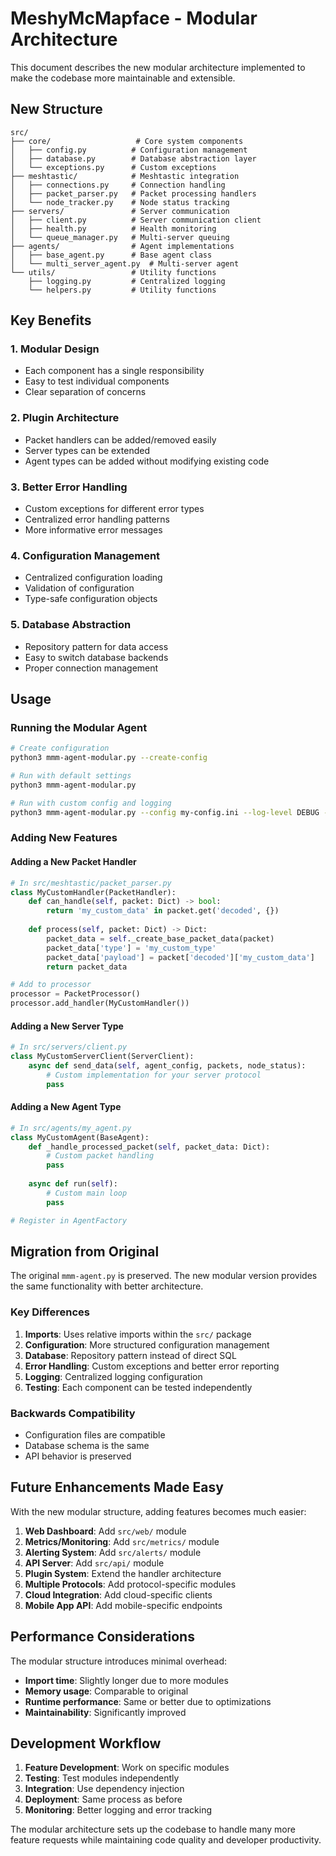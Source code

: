 # MeshyMcMapface - Modular Architecture

This document describes the new modular architecture implemented to make the codebase more maintainable and extensible.

## New Structure

```
src/
├── core/                   # Core system components
│   ├── config.py          # Configuration management
│   ├── database.py        # Database abstraction layer
│   └── exceptions.py      # Custom exceptions
├── meshtastic/            # Meshtastic integration
│   ├── connections.py     # Connection handling
│   ├── packet_parser.py   # Packet processing handlers
│   └── node_tracker.py    # Node status tracking
├── servers/               # Server communication
│   ├── client.py          # Server communication client
│   ├── health.py          # Health monitoring
│   └── queue_manager.py   # Multi-server queuing
├── agents/                # Agent implementations
│   ├── base_agent.py      # Base agent class
│   └── multi_server_agent.py  # Multi-server agent
└── utils/                 # Utility functions
    ├── logging.py         # Centralized logging
    └── helpers.py         # Utility functions
```

## Key Benefits

### 1. Modular Design
- Each component has a single responsibility
- Easy to test individual components
- Clear separation of concerns

### 2. Plugin Architecture
- Packet handlers can be added/removed easily
- Server types can be extended
- Agent types can be added without modifying existing code

### 3. Better Error Handling
- Custom exceptions for different error types
- Centralized error handling patterns
- More informative error messages

### 4. Configuration Management
- Centralized configuration loading
- Validation of configuration
- Type-safe configuration objects

### 5. Database Abstraction
- Repository pattern for data access
- Easy to switch database backends
- Proper connection management

## Usage

### Running the Modular Agent

```bash
# Create configuration
python3 mmm-agent-modular.py --create-config

# Run with default settings
python3 mmm-agent-modular.py

# Run with custom config and logging
python3 mmm-agent-modular.py --config my-config.ini --log-level DEBUG --log-file agent.log
```

### Adding New Features

#### Adding a New Packet Handler

```python
# In src/meshtastic/packet_parser.py
class MyCustomHandler(PacketHandler):
    def can_handle(self, packet: Dict) -> bool:
        return 'my_custom_data' in packet.get('decoded', {})
    
    def process(self, packet: Dict) -> Dict:
        packet_data = self._create_base_packet_data(packet)
        packet_data['type'] = 'my_custom_type'
        packet_data['payload'] = packet['decoded']['my_custom_data']
        return packet_data

# Add to processor
processor = PacketProcessor()
processor.add_handler(MyCustomHandler())
```

#### Adding a New Server Type

```python
# In src/servers/client.py
class MyCustomServerClient(ServerClient):
    async def send_data(self, agent_config, packets, node_status):
        # Custom implementation for your server protocol
        pass
```

#### Adding a New Agent Type

```python
# In src/agents/my_agent.py
class MyCustomAgent(BaseAgent):
    def _handle_processed_packet(self, packet_data: Dict):
        # Custom packet handling
        pass
    
    async def run(self):
        # Custom main loop
        pass

# Register in AgentFactory
```

## Migration from Original

The original `mmm-agent.py` is preserved. The new modular version provides the same functionality with better architecture.

### Key Differences

1. **Imports**: Uses relative imports within the `src/` package
2. **Configuration**: More structured configuration management
3. **Database**: Repository pattern instead of direct SQL
4. **Error Handling**: Custom exceptions and better error reporting
5. **Logging**: Centralized logging configuration
6. **Testing**: Each component can be tested independently

### Backwards Compatibility

- Configuration files are compatible
- Database schema is the same
- API behavior is preserved

## Future Enhancements Made Easy

With the new modular structure, adding features becomes much easier:

1. **Web Dashboard**: Add `src/web/` module
2. **Metrics/Monitoring**: Add `src/metrics/` module  
3. **Alerting System**: Add `src/alerts/` module
4. **API Server**: Add `src/api/` module
5. **Plugin System**: Extend the handler architecture
6. **Multiple Protocols**: Add protocol-specific modules
7. **Cloud Integration**: Add cloud-specific clients
8. **Mobile App API**: Add mobile-specific endpoints

## Performance Considerations

The modular structure introduces minimal overhead:

- **Import time**: Slightly longer due to more modules
- **Memory usage**: Comparable to original
- **Runtime performance**: Same or better due to optimizations
- **Maintainability**: Significantly improved

## Development Workflow

1. **Feature Development**: Work on specific modules
2. **Testing**: Test modules independently  
3. **Integration**: Use dependency injection
4. **Deployment**: Same process as before
5. **Monitoring**: Better logging and error tracking

The modular architecture sets up the codebase to handle many more feature requests while maintaining code quality and developer productivity.